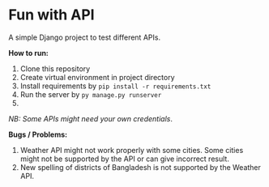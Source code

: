 # Fun with API
A simple Django project to test different APIs.


**How to run:**
1. Clone this repository
2. Create virtual environment in project directory
3. Install requirements by `pip install -r requirements.txt`
4. Run the  server by `py manage.py runserver`
5. 
*NB: Some APIs might need your own credentials*.

**Bugs / Problems:**
1. Weather API might not work properly with some cities. Some cities might not be supported by the API or can give incorrect result.
2. New spelling of districts of Bangladesh is not supported by the Weather API.
